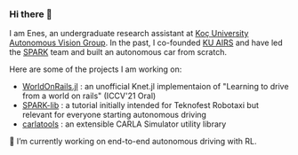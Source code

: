 ### Hi there 👋

<!--
**eneserciyes/eneserciyes** is a ✨ _special_ ✨ repository because its `README.md` (this file) appears on your GitHub profile.
-->
I am Enes, an undergraduate research assistant at [Koç University Autonomous Vision Group](https://mysite.ku.edu.tr/fguney/). In the past, I co-founded [KU AIRS](https://airs.club/) and have led the [SPARK](https://eneserciyes.github.io/projects/spark/) team and built an autonomous car from scratch.

Here are some of the projects I am working on: 

- [WorldOnRails.jl]() : an unofficial Knet.jl implementaion of "Learning to drive from a world on rails" (ICCV'21 Oral)
- [SPARK-lib]() : a tutorial initially intended for Teknofest Robotaxi but relevant for everyone starting autonomous driving
- [carlatools]() : an extensible CARLA Simulator utility library

🔭 I’m currently working on end-to-end autonomous driving with RL. 
